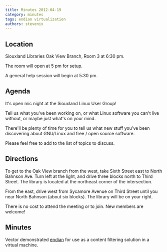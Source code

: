 ```yaml
---
title: Minutes 2012-04-19
category: minutes
tags: endian virtualization
authors: stevenix
---
```


## Location

Siouxland Libraries Oak View Branch, Room 3 at 6:30 pm.

The room will open at 5 pm for setup.

A general help session will begin at 5:30 pm.

## Agenda

It's open mic night at the Siouxland Linux User Group!

Tell us what you've been working on, or what Linux software you can't
live without, or maybe just what's on your mind.

There'll be plenty of time for you to tell us what new stuff you've been
discovering about GNU/Linux and free / open source software.

Please feel free to add to the list of topics to discuss.

## Directions

To get to the Oak View branch from the west, take Sixth Street east to
North Bahnson Ave. Turn left at the light, and drive three blocks north
to Third Street. The library is located at the northeast corner of the
intersection.

From the east, drive west from Sycamore Avenue on Third Street until you
near North Bahnson (about six blocks). The library will be on your
right.

There is no cost to attend the meeting or to join. New members are
welcome!

## Minutes

Vector demonstrated [endian](http://www.endian.com/us/) for use as a
content filtering solution in a virtual machine.
